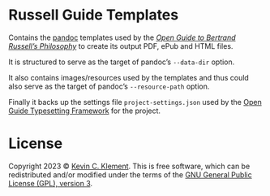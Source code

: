 # Russell Guide Templates

Contains the [pandoc](https://pandoc.org) templates used by the [*Open Guide to Bertrand Russell’s Philosophy*](https://russellguide.org) to create its output PDF, ePub and HTML files.

It is structured to serve as the target of pandoc’s `--data-dir` option.

It also contains images/resources used by the templates and thus could also serve as the target of pandoc’s `--resource-path` option.

Finally it backs up the settings file `project-settings.json` used by the [Open Guide Typesetting Framework](https://github.com/frabjous/open-guide-typesettings-framework) for the project.

# License

Copyright 2023 © [Kevin C. Klement](https://people.umass.edu/klement). This is free software, which can be redistributed and/or modified under the terms of the [GNU General Public License (GPL), version 3](https://www.gnu.org/licenses/gpl.html).

